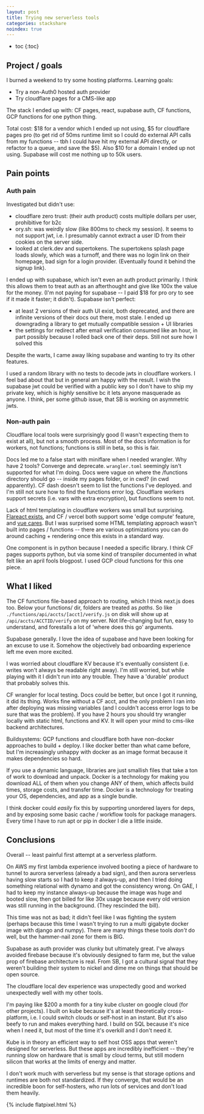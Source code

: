 ```yaml
---
layout: post
title: Trying new serverless tools
categories: stackshare
noindex: true
---
```


* toc
{:toc}

## Project / goals

I burned a weekend to try some hosting platforms. Learning goals:
- Try a non-Auth0 hosted auth provider
- Try cloudflare pages for a CMS-like app

The stack I ended up with: CF pages, react, supabase auth, CF functions, GCP functions for one python thing.

Total cost: $18 for a vendor which I ended up not using, $5 for cloudflare pages pro (to get rid of 50ms runtime limit so I could do external API calls from my functions -- tbh I could have hit my external API directly, or refactor to a queue, and save the $5). Also $10 for a domain I ended up not using. Supabase will cost me nothing up to 50k users.

## Pain points

### Auth pain

Investigated but didn't use:
- cloudflare zero trust: (their auth product) costs multiple dollars per user, prohibitive for b2c
- ory.sh: was weirdly slow (like 800ms to check my session). It seems to not support jwt, i.e. I presumably cannot extract a user ID from their cookies on the server side.
- looked at clerk.dev and supertokens. The supertokens splash page loads slowly, which was a turnoff, and there was no login link on their homepage, bad sign for a login provider. (Eventually found it behind the signup link).

I ended up with supabase, which isn't even an auth product primarily. I think this allows them to treat auth as an afterthought and give like 100x the value for the money. (I'm not paying for supabase -- I paid $18 for pro ory to see if it made it faster; it didn't). Supabase isn't perfect:
- at least 2 versions of their auth UI exist, both deprecated, and there are infinite versions of their docs out there, most stale. I ended up downgrading a library to get mutually compatible session + UI libraries
- the settings for redirect after email verification consumed like an hour, in part possibly because I rolled back one of their deps. Still not sure how I solved this

Despite the warts, I came away liking supabase and wanting to try its other features.

I used a random library with no tests to decode jwts in cloudflare workers. I feel bad about that but in general am happy with the result. I wish the supabase jwt could be verified with a public key so I don't have to ship my private key, which is *highly* sensitive bc it lets anyone masquerade as anyone. I think, per some github issue, that SB is working on asymmetric jwts.

### Non-auth pain

Cloudflare local tools were surprisingly good (I wasn't expecting them to exist at all), but not a smooth process. Most of the docs information is for workers, not functions; functions is still in beta, so this is fair.

Docs led me to a false start with miniflare when I needed wrangler. Why have 2 tools? Converge and deprecate. `wrangler.toml` seemingly isn't supported for what I'm doing. Docs were vague on where the /functions directory should go -- inside my pages folder, or in cwd? (in cwd apparently). CF dash doesn't seem to list the functions I've deployed. and I'm still not sure how to find the functions error log. Cloudflare workers support secrets (i.e. vars with extra encryption), but functions seem to not.

Lack of html templating in cloudflare workers was small but surprising. [Flareact exists](https://blog.cloudflare.com/rendering-react-on-the-edge-with-flareact-and-cloudflare-workers/), and CF / vercel both support some 'edge compute' feature, and [vue cares](https://jross.me/server-side-rendering-vue-cloudflare-workers/). But I was surprised some HTML templating approach wasn't built into pages / functions -- there are various optimizations you can do around caching + rendering once this exists in a standard way.

One component is in python because I needed a specific library. I think CF pages supports python, but via some kind of transpiler documented in what felt like an april fools blogpost. I used GCP cloud functions for this one piece.

## What I liked

The CF functions file-based approach to routing, which I think next.js does too. Below your functions/ dir, folders are treated as *paths*. So like `./functions/api/accts/[acct]/verify.js` on disk will show up at `/api/accts/ACCTID/verify` on my server. Not life-changing but fun, easy to understand, and forestalls a lot of 'where does this go' arguments.

Supabase generally. I love the idea of supabase and have been looking for an excuse to use it. Somehow the objectively bad onboarding experience left me even more excited.

I was worried about cloudflare KV because it's eventually consistent (i.e. writes won't always be readable right away). I'm still worried, but while playing with it I didn't run into any trouble. They have a 'durable' product that probably solves this.

CF wrangler for local testing. Docs could be better, but once I got it running, it did its thing. Works fine without a CF acct, and the only problem I ran into after deploying was missing variables (and I couldn't access error logs to be sure that was the problem). If you have 2 hours you should try wrangler locally with static html, functions and KV. It will open your mind to cms-like backend architectures.

Buildsystems: GCP functions and cloudflare both have non-docker approaches to build + deploy. I like docker better than what came before, but I'm increasingly unhappy with docker as an image format because it makes dependencies so hard.

If you use a dynamic language, libraries are just smallish files that take a ton of work to download and unpack. Docker is a technology for making you download ALL of them when you change ANY of them, which affects build times, storage costs, and transfer time. Docker is a technology for treating your OS, dependencies, and app as a single bundle.

I think docker could *easily* fix this by supporting unordered layers for deps, and by exposing some basic cache / workflow tools for package managers. Every time I have to run apt or pip in docker I die a little inside.

## Conclusions

Overall -- least painful first attempt at a serverless platform.

On AWS my first lambda experience involved booting a piece of hardware to tunnel to aurora serverless (already a bad sign), and then aurora serverless having slow starts so I had to keep *it* always-up, and then I tried doing something relational with dynamo and got the consistency wrong. On GAE, I had to keep my instance always-up because the image was huge and booted slow, then got billed for like 30x usage because every old version was still running in the background. (They rescinded the bill).

This time was not as bad; it didn't feel like I was fighting the system (perhaps because this time I wasn't trying to run a multi gigabyte docker image with django and numpy). There are many things these tools *don't* do well, but the hammer-nail zone for them is BIG.

Supabase as auth provider was clunky but ultimately great. I've always avoided firebase because it's obviously designed to farm me, but the value prop of firebase architecture is real. From SB, I got a cultural signal that they weren't building their system to nickel and dime me on things that should be open source.

The cloudflare local dev experience was unxpectedly good and worked unexpectedly well with my other tools.

I'm paying like $200 a month for a tiny kube cluster on google cloud (for other projects). I built on kube because it's at least theoretically cross-platform, i.e. I could switch clouds or self-host in an instant. But it's also beefy to run and makes everything hard. I build on SQL because it's nice when I need it, but most of the time it's overkill and I don't need it.

Kube is in theory an efficient way to self host OSS apps that weren't designed for serverless. But these apps are incredibly inefficient -- they're running slow on hardware that is small by cloud terms, but still modern silicon that works at the limits of energy and matter.

I don't work much with serverless but my sense is that storage options and runtimes are both not standardized.
If they converge, that would be an incredible boon for self-hosters, who run lots of services and don't load them heavily.

{% include flatpixel.html %}
